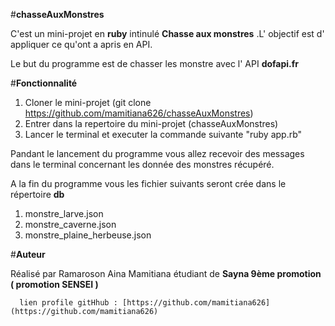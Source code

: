 #**chasseAuxMonstres**

C'est un mini-projet en **ruby** intinulé **Chasse aux monstres** .L' objectif est d' appliquer ce qu'ont a apris en API.

Le but du programme est de chasser les monstre avec l' API **dofapi.fr**

#**Fonctionnalité**

 1. Cloner le mini-projet (git clone https://github.com/mamitiana626/chasseAuxMonstres)
 2. Entrer dans la repertoire du mini-projet (chasseAuxMonstres)
 3. Lancer le terminal et executer la commande suivante "ruby app.rb"

Pandant le lancement du programme vous allez recevoir des messages dans le terminal concernant les donnée des monstres récupéré.

A la fin du programme vous les fichier suivants seront crée dans le répertoire **db**
 1. monstre_larve.json
 2. monstre_caverne.json
 3. monstre_plaine_herbeuse.json

#**Auteur**

Réalisé par Ramaroson Aina Mamitiana étudiant de **Sayna 9ème promotion ( promotion SENSEI )**
	 
	  lien profile gitHhub : [https://github.com/mamitiana626](https://github.com/mamitiana626)